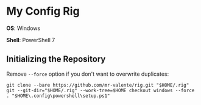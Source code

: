 # My Config Rig

**OS**: Windows

**Shell**: PowerShell 7

## Initializing the Repository

Remove `--force` option if you don't want to overwrite duplicates:

```pwsh
git clone --bare https://github.com/mr-valente/rig.git "$HOME/.rig"
git --git-dir="$HOME/.rig" --work-tree=$HOME checkout windows --force
. "$HOME\.config\powershell\setup.ps1"
```